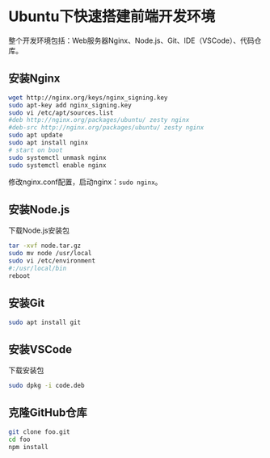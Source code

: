 # Ubuntu下快速搭建前端开发环境

整个开发环境包括：Web服务器Nginx、Node.js、Git、IDE（VSCode）、代码仓库。

## 安装Nginx
```sh
wget http://nginx.org/keys/nginx_signing.key
sudo apt-key add nginx_signing.key
sudo vi /etc/apt/sources.list
#deb http://nginx.org/packages/ubuntu/ zesty nginx
#deb-src http://nginx.org/packages/ubuntu/ zesty nginx
sudo apt update
sudo apt install nginx
# start on boot
sudo systemctl unmask nginx
sudo systemctl enable nginx
```
修改nginx.conf配置，启动nginx：`sudo nginx`。
## 安装Node.js
下载Node.js安装包
```sh
tar -xvf node.tar.gz
sudo mv node /usr/local
sudo vi /etc/environment
#:/usr/local/bin
reboot
```
## 安装Git
```sh
sudo apt install git
```
## 安装VSCode
下载安装包
```sh
sudo dpkg -i code.deb
```
## 克隆GitHub仓库
```sh
git clone foo.git
cd foo
npm install
```
